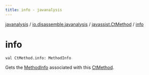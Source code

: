 ```yaml
---
title: info - javanalysis
---
```


[javanalysis](../../index.html) / [io.disassemble.javanalysis](../index.html) / [javassist.CtMethod](index.html) / [info](./info.html)

# info

`val CtMethod.info: MethodInfo`

Gets the [MethodInfo](#) associated with this [CtMethod](#).

